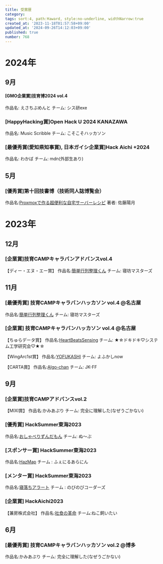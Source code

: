 ```yaml
---
title: 受賞歴
category:
tags: sort:4, path:¥award, style:no-underline, widthNarrow:true
created_at: '2023-11-18T01:57:58+09:00'
updated_at: '2024-09-26T14:12:03+09:00'
published: true
number: 768
---
```


# 2024年
## 9月
#### [GMO企業賞]技育博2024 vol.4 
作品名: えさちぶめんと
チーム: シス研exe

### [HappyHacking賞]Open Hack U 2024 KANAZAWA
作品名: Music Scribble
チーム: こそこそハッカソン

### [最優秀賞(愛知県知事賞), 日本ガイシ企業賞]Hack Aichi +2024
作品名: わかば
チーム: mdn(外部生あり)
## 5月
### [優秀賞]第十回技書博（技術同人誌博覧会）
作品名:[Proxmoxで作る超便利な自宅サーバーレシピ](https://www.ait.ac.jp/news/detail/0007845.html)
著者:  佐藤陽月

# 2023年

## 12月
### [企業賞]技育CAMPキャラバンアドバンスvol.4
【ディー・エヌ・エー賞】
作品名:[簡単行列整理くん](https://kanakanho-record.vercel.app/posts/geekcamp-1118/)
チーム: 寝坊マスターズ

## 11月
### [最優秀賞] 技育CAMPキャラバンハッカソン vol.4 @名古屋
作品名:[簡単行列整理くん](https://kanakanho-record.vercel.app/posts/geekcamp-1118/)
チーム: 寝坊マスターズ

### [企業賞] 技育CAMPキャラバンハッカソン vol.4 @名古屋
【ちゅらデータ賞】
作品名:[HeartBeatsSensing](https://www.sysken.net/post/1074)
チーム: ★☆ドキドキ♡システム工学研究会♡★☆

【WingArc1st賞】
作品名:[YOFUKASHI](https://www.sysken.net/post/1098)
チーム: よふかしnow

【CARTA賞】
作品名:[Algo-chan](https://www.sysken.net/post/1165)
チーム: JK-FF

## 9月

### [企業賞]技育CAMPアドバンスvol.2
【MIXI賞】
作品名:かみあぷり
チーム: 完全に理解した(なぜうごかない)

###  [優秀賞] HackSummer東海2023
作品名:[おしゃべりずんだもん](https://www.sysken.net/post/700)
チーム: ぬ〜ぶ

### [スポンサー賞] HackSummer東海2023
作品名:[HazMap](https://www.sysken.net/post/1142)
チーム : ふぇにるあらにん

### [メンター賞] HackSummer東海2023
作品名:[寝落ちアラート](https://www.sysken.net/post/577)
チーム : のびのびコーダーズ

### [企業賞] HackAichi2023
【兼房株式会社】
作品名:[社食の革命](https://www.sysken.net/post/585)
チーム:ねこ飼いたい

## 6月
### [最優秀賞] 技育CAMPキャラバンハッカソン vol.2 @博多
作品名:かみあぷり
チーム: 完全に理解した(なぜうごかない)

